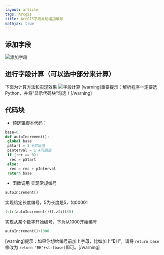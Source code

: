 ```yaml
---
layout: article
tags: Arcgis
title: ArcGIS字段自动增加编号
mathjax: true
---
```


## 添加字段 ##
![添加字段][1]
## 进行字段计算（可以选中部分来计算） ##
下面为计算方法和实现效果
![字段计算][2]
[warning]重要提示：解析程序一定要选Python，并将“显示代码块”勾选！[/warning]
## 代码块 ##
 - 预逻辑脚本代码：
```Python
base=0
def autoIncrement():
 global base
 pStart = 1 #初始值
 pInterval = 1 #间隔值
 if (rec == 0): 
  rec = pStart 
 else: 
  rec = rec + pInterval 
 return base
```
 - 函数调用
实现常规编号
```Python
autoIncrement()
```
实现给定长度编号，5为长度是5，如00001
```Python
(str(autoIncrement())).zfill(5)
```
实现从某个数字开始编号，下为从1000开始编号
```Python
autoIncrement()+1000
```
[warning]提示：如果你想给编号前加上字母，比如加上“BH”，请将 `return base` 修改为 `return "BH"+str(base)`即可。[/warning]



  [1]: http://blog.icehui.com/usr/uploads/2019/03/3958569915.png
  [2]: http://blog.icehui.com/usr/uploads/2019/03/3156433454.png
